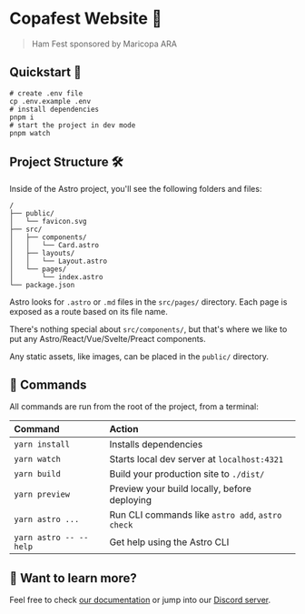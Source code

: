 # Copafest Website 🎉

> Ham Fest sponsored by Maricopa ARA

## Quickstart 🚀

```shell
# create .env file
cp .env.example .env
# install dependencies
pnpm i
# start the project in dev mode
pnpm watch
```

## Project Structure 🛠️

Inside of the Astro project, you'll see the following folders and files:

```text
/
├── public/
│   └── favicon.svg
├── src/
│   ├── components/
│   │   └── Card.astro
│   ├── layouts/
│   │   └── Layout.astro
│   └── pages/
│       └── index.astro
└── package.json
```

Astro looks for `.astro` or `.md` files in the `src/pages/` directory. Each page is exposed as a route based on its file name.

There's nothing special about `src/components/`, but that's where we like to put any Astro/React/Vue/Svelte/Preact components.

Any static assets, like images, can be placed in the `public/` directory.

## 🧞 Commands

All commands are run from the root of the project, from a terminal:

| Command                 | Action                                           |
|:------------------------| :----------------------------------------------- |
| `yarn install`          | Installs dependencies                            |
| `yarn watch`            | Starts local dev server at `localhost:4321`      |
| `yarn build`            | Build your production site to `./dist/`          |
| `yarn preview`          | Preview your build locally, before deploying     |
| `yarn astro ...`        | Run CLI commands like `astro add`, `astro check` |
| `yarn astro -- --help`  | Get help using the Astro CLI                     |

## 👀 Want to learn more?

Feel free to check [our documentation](https://docs.astro.build) or jump into our [Discord server](https://astro.build/chat).

